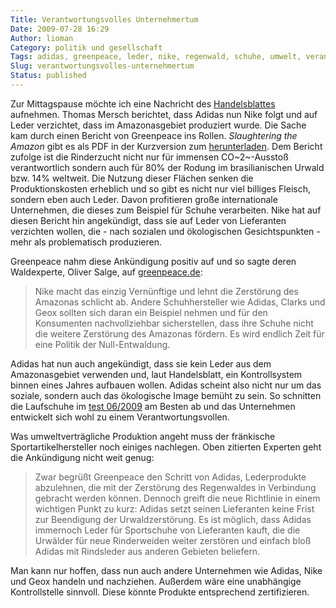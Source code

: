 ```yaml
---
Title: Verantwortungsvolles Unternehmertum
Date: 2009-07-28 16:29
Author: lioman
Category: politik und gesellschaft
Tags: adidas, greenpeace, leder, nike, regenwald, schuhe, umwelt, verantwortungsvoll
Slug: verantwortungsvolles-unternehmertum
Status: published
---
```


Zur Mittagspause möchte ich eine Nachricht des
[Handelsblattes](http://www.handelsblatt.com/unternehmen/industrie/adidas-folgt-greenpeace-aufruf;2437691)
aufnehmen. Thomas Mersch berichtet, dass Adidas nun Nike folgt und auf
Leder verzichtet, dass im Amazonasgebiet produziert wurde.
Die Sache kam durch einen Bericht von Greenpeace ins Rollen.
_Slaughtering the Amazon_ gibt es als PDF in der Kurzversion zum
[herunterladen](http://web.archive.org/web/20120901020951/http://www.greenpeace.de:80/fileadmin/gpd/user_upload/themen/waelder/SlaughteringTheAmazon_ExecSumm.pdf).
Dem Bericht zufolge ist die Rinderzucht nicht nur für immensen
CO~2~-Ausstoß verantwortlich sondern auch für 80% der Rodung im
brasilianischen Urwald bzw. 14% weltweit.
Die Nutzung dieser Flächen senken die Produktionskosten erheblich und so gibt es nicht nur viel
billiges Fleisch, sondern eben auch Leder.
Davon profitieren große internationale Unternehmen, die dieses zum Beispiel für Schuhe verarbeiten.
Nike hat auf diesen Bericht hin angekündigt, dass sie auf Leder von Lieferanten verzichten wollen,
die - nach sozialen und ökologischen Gesichtspunkten - mehr als problematisch produzieren.

Greenpeace nahm diese Ankündigung positiv auf und so sagte
deren Waldexperte, Oliver Salge, auf
[greenpeace.de](http://web.archive.org/web/20120823021605/http://www.greenpeace.de:80/themen/waelder/nachrichten/artikel/just_do_it_nike_setzt_auf_urwaldfreundlich_produziertes_leder/):

> Nike macht das einzig Vernünftige und lehnt die Zerstörung des
> Amazonas schlicht ab. Andere Schuhhersteller wie Adidas, Clarks und
> Geox sollten sich daran ein Beispiel nehmen und für den Konsumenten
> nachvollziehbar sicherstellen, dass ihre Schuhe nicht die weitere
> Zerstörung des Amazonas fördern. Es wird endlich Zeit für eine
> Politik der Null-Entwaldung.

Adidas hat nun auch angekündigt, dass sie kein Leder aus dem
Amazonasgebiet verwenden und, laut Handelsblatt, ein Kontrollsystem
binnen eines Jahres aufbauen wollen.
Adidas scheint also nicht nur um das soziale, sondern auch das ökologische Image bemüht zu sein.
So schnitten die Laufschuhe im [test 06/2009](http://www.test.de/themen/bildung-soziales/test/-Laufschuhe-CSR/1781959/1781959/1778952/)
am Besten ab und das Unternehmen entwickelt sich wohl zu einem Verantwortungsvollen.

Was umweltverträgliche Produktion angeht muss der
fränkische Sportartikelhersteller noch einiges nachlegen.
Oben zitierten Experten geht die Ankündigung nicht weit genug:

> Zwar begrüßt Greenpeace den Schritt von Adidas, Lederprodukte
> abzulehnen, die mit der Zerstörung des Regenwaldes in Verbindung
> gebracht werden können. Dennoch greift die neue Richtlinie in einem
> wichtigen Punkt zu kurz: Adidas setzt seinen Lieferanten keine Frist
> zur Beendigung der Urwaldzerstörung. Es ist möglich, dass Adidas
> immernoch Leder für Sportschuhe von Lieferanten kauft, die die
> Urwälder für neue Rinderweiden weiter zerstören und einfach bloß
> Adidas mit Rindsleder aus anderen Gebieten beliefern.

Man kann nur hoffen, dass nun auch andere Unternehmen wie Adidas, Nike
und Geox handeln und nachziehen.
Außerdem wäre eine unabhängige Kontrollstelle sinnvoll.
Diese könnte Produkte entsprechend zertifizieren.
